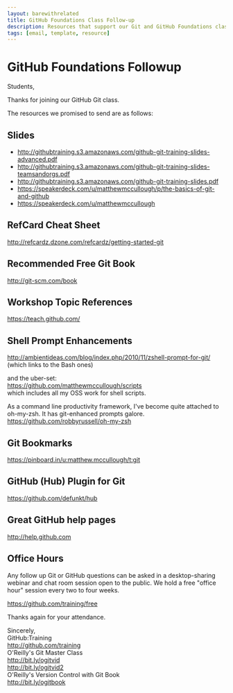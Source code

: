 ```yaml
---
layout: barewithrelated
title: GitHub Foundations Class Follow-up
description: Resources that support our Git and GitHub Foundations class.
tags: [email, template, resource]
---
```



# GitHub Foundations Followup

Students,

Thanks for joining our GitHub Git class.

The resources we promised to send are as follows:


## Slides

* http://githubtraining.s3.amazonaws.com/github-git-training-slides-advanced.pdf
* http://githubtraining.s3.amazonaws.com/github-git-training-slides-teamsandorgs.pdf
* http://githubtraining.s3.amazonaws.com/github-git-training-slides.pdf
* https://speakerdeck.com/u/matthewmccullough/p/the-basics-of-git-and-github
* https://speakerdeck.com/u/matthewmccullough


## RefCard Cheat Sheet

http://refcardz.dzone.com/refcardz/getting-started-git


## Recommended Free Git Book

http://git-scm.com/book


## Workshop Topic References

https://teach.github.com/


## Shell Prompt Enhancements

http://ambientideas.com/blog/index.php/2010/11/zshell-prompt-for-git/
(which links to the Bash ones)

and the uber-set:  
https://github.com/matthewmccullough/scripts  
which includes all my OSS work for shell scripts.

As a command line productivity framework, I've become quite attached to oh-my-zsh.  It has git-enhanced prompts galore.  
https://github.com/robbyrussell/oh-my-zsh


## Git Bookmarks

https://pinboard.in/u:matthew.mccullough/t:git


## GitHub (Hub) Plugin for Git

https://github.com/defunkt/hub


## Great GitHub help pages

http://help.github.com


## Office Hours

Any follow up Git or GitHub questions can be asked in a desktop-sharing webinar and chat room session open to the public. We hold a free "office hour" session every two to four weeks.

https://github.com/training/free



Thanks again for your attendance.


Sincerely,  
GitHub:Training  
http://github.com/training  
O'Reilly's Git Master Class  
http://bit.ly/ogitvid  
http://bit.ly/ogitvid2  
O'Reilly's Version Control with Git Book  
http://bit.ly/ogitbook
